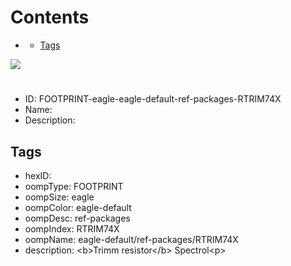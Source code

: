 



Contents
========

* [](#)
	* [Tags](#tags)
  
![][im]
# 

- ID: FOOTPRINT-eagle-eagle-default-ref-packages-RTRIM74X
- Name: 
- Description: 

## Tags

- hexID: 
- oompType: FOOTPRINT
- oompSize: eagle
- oompColor: eagle-default
- oompDesc: ref-packages
- oompIndex: RTRIM74X
- oompName: eagle-default/ref-packages/RTRIM74X
- description: &lt;b&gt;Trimm resistor&lt;/b&gt; Spectrol&lt;p&gt;



[im]: image.png
